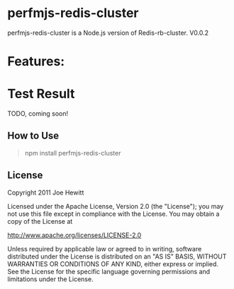 perfmjs-redis-cluster
=======
perfmjs-redis-cluster is a Node.js version of Redis-rb-cluster. V0.0.2

Features:
=======


Test Result
=======
TODO, coming soon!


How to Use
-------
>npm install perfmjs-redis-cluster

License
-------

Copyright 2011 Joe Hewitt

Licensed under the Apache License, Version 2.0 (the "License");
you may not use this file except in compliance with the License.
You may obtain a copy of the License at

   http://www.apache.org/licenses/LICENSE-2.0

Unless required by applicable law or agreed to in writing, software
distributed under the License is distributed on an "AS IS" BASIS,
WITHOUT WARRANTIES OR CONDITIONS OF ANY KIND, either express or implied.
See the License for the specific language governing permissions and
limitations under the License.